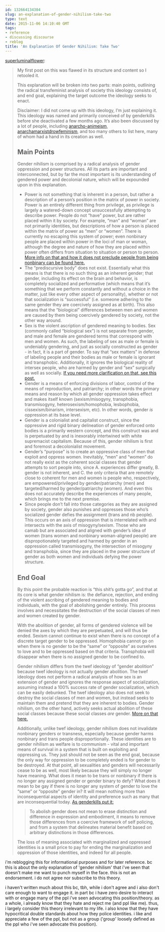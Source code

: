```yaml
---
id: 132664134304
slug: an-explanation-of-gender-nihilism-take-two
type: text
date: 2015-11-06 14:10:40 GMT
tags:
- reference
- discussing discourse
- reblog
title: 'An Explanation Of Gender Nihilism: Take Two'
---
```

<p><a class="tumblr_blog" href="http://superluminalflower.tumblr.com/post/129590092968">superluminalflower</a>:</p>
<blockquote>
<p>My first post on this was flawed in its structure and content so I retooled it.</p>
<p>This explanation will be broken into two parts: main points, outlining the radical transfeminist analysis of society this ideology consists of, and end goal, explaining the target outcome the ideology seeks to enact.<br></p>
<p>Disclaimer: I did not come up with this ideology, I’m just explaining it. This ideology was named and primarily conceived of by genderkills before she deactivated a few months ago. It’s also been discussed by a lot of people, including <a href="http://tmblr.co/m5T7dFYrOc5dPeHR0pGQBAA">anarcho-animeism</a>, <a href="http://tmblr.co/mH0zZGaa4y5M53nE0jdapvw">anarchamarxistdrowfeminism</a>, and too many others to list here, many of whom had a hand in its creation as well.</p>
<h2><b>Main Points</b></h2>
<p>Gender nihilism is comprised by a radical analysis of gender oppression and power structures. All its parts are important and interconnected, but by far the most important is its understanding of gendered power and decolonial nature, which will be expounded upon in this explanation.</p>
<ul><li>Power is not something that is inherent in a person, but rather a description of a person’s position in the matrix of power in society. Power is an entirely different thing from privilege, as privilege is largely a watered-down concept unsuccessfully attempting to describe power. People do not “have" power, but are rather placed within it by society. For example, “man” and “woman” are not primarily identities, but descriptions of how a person is placed within the matrix of power as “men” or “women”. There is currently no escaping this system of power; even nonbinary people are placed within power in the loci of man or woman, although the degree and nature of how they are placed within power often differs from situation to situation or person to person. <a href="http://superluminalflower.tumblr.com/post/127691375248/do-you-think-that-there-can-be-nonbinary-people">More info on that and how it does not preclude people from being nonbinary can be found here.</a><br></li>
<li>The “prediscursive body” does not exist. Essentially what this means is that there is no such thing as an inherent gender; that gender, including its effect on the brain and behavior, is completely socialized and performative (which means that it’s something that we perform constantly and without a choice in the matter, just like every other aspect of personality), whether or not that socialization is “successful” (i.e. someone adhering to the same gender they are coercively assigned as at birth). This also means that the “biological” differences between men and women are caused by them being coercively gendered by society, not the other way around.<br></li>
<li>Sex is the violent ascription of gendered meaning to bodies. Sex (commonly called “biological sex”) is not separate from gender, and male and female are gendered terms that correspond with men and women. As such, the labeling of sex as male or female is undeniably gendering, and just as socially constructed as gender - in fact, it is a part of gender. To say that “sex matters” in defense of labeling people and their bodies as male or female is ignorant and transphobic. Additionally, it ignores the biological reality of intersex people, who are harmed by gender and “sex” surgically as well as socially. <a href="http://superluminalflower.tumblr.com/post/125973161983/biological-sex-is-socially-constructed">If you need more clarification on that, see this post.</a><br></li>
<li>Gender is a means of enforcing divisions of labor, control of the means of reproduction, and patriarchy; in other words the primary means and reason by which all gender oppression takes effect and makes itself known (sexism/misogyny, transphobia, transmisogyny, heterosexism/homophobia, lesbophobia, cissexism/binarism, intersexism, etc). In other words, gender <i>is</i> oppression at its base level.<br></li>
<li>Gender is a colonialist and capitalist construct, since the oppressive and rigid binary delineation of gender enforced onto bodies is a primarily western concept, and this construct was and is perpetuated by and is inexorably intertwined with white supremacist capitalism. Because of this, gender nihilism is first and foremost a decolonialist movement.<br></li>
<li>Gender’s “purpose" is to create an oppressive class of men that exploit and oppress women. Inevitably, “men” and “women” do not really exist as the coherent social classes that gender attempts to sort people into, since A. experiences differ greatly, B. gender is not inherent, and C. the only criteria that are remotely close to coherent for men and women is people who, respectively, are empowered/privileged by gender/patriarchy (men) and targeted/harmed by gender/patriarchy (women). And even this does not accurately describe the experiences of many people, which brings me to the next premise.<br></li>
<li>Since people don’t fall into those categories as they are assigned by society, gender also punishes and oppresses those who’s socialized gender defies the assignment (trans and nb people). This occurs on an axis of oppression that is interrelated with and intersects with the axis of misogyny/sexism. Those who are camab but are associated and aligned with gender’s idea of women (trans women and nonbinary woman-aligned people) are dispropotionately targeted and harmed by gender in an oppression called transmisogyny, the intersection of misogyny and transphobia, since they are placed in the power structure of gender as both women and individuals defying the power structure.<br></li>
</ul><h2><b>End Goal</b></h2>
<p>By this point the probable reaction is “this shit’s gotta go”, and that at its core is what gender nihilism is: the defiance, rejection, and ending of the violent ascribing of gendered meaning to bodies and individuals, with the goal of abolishing gender entirely. This process involves and necessitates the destruction of the social classes of men and women created by gender.</p>
<p>With the abolition of gender, all forms of gendered violence will be denied the axes by which they are perpetuated, and will thus be ended. Sexism cannot continue to exist when there is no concept of a discrete target gender to be oppressed. Homophobia cannot go on when there is no gender to be the “same” or “opposite” as ourselves to love and to be oppressed based on that criteria. Transphobia will disappear when there is no assigned gender to be confined to.</p>
<p>Gender nihilism differs from the twef ideology of “gender abolition” because twef ideology is not actually gender abolition. The twef ideology does not perform a radical analysis of how sex is an extension of gender and ignores the response aspect of socialization, assuming instead a 100% success rate of gender socialization, which can be easily debunked. The twef ideology also does not seek to destroy the social classes of men and women, but instead seeks to maintain them and pretend that they are inherent to bodies. Gender nihilism, on the other hand, actively seeks actual abolition of these social classes because these social classes <i>are</i> gender. <a href="http://superluminalflower.tumblr.com/post/127700932418/im-curious-how-gender-abolition-works-without-the">More on that here.</a></p>
<p>Additionally, unlike twef ideology, gender nihilism does not invalidate nonbinary genders or transness, especially because gender harms nonbinary and trans people disproportionally. These identities are to gender nihilism as welfare is to communism - vital and important means of survival in a system that is built on exploiting and oppressing us. They just should not be seen as the end goal, because the only way for oppression to be completely ended is for gender to be destroyed. At that point, all sexualities and genders will necessarily cease to be as well, most likely because they will simply no longer have meaning. What does it mean to be trans or nonbinary if there is no longer any assigned gender or gender binary to defy? What does it mean to be gay if there is no longer any system of gender to love the “same” or “opposite” gender in? It will mean nothing more than inconsequential aspects of identity and preference such as many that are inconsequential today. <a href="http://superluminalflower.tumblr.com/post/127700662448/genderkills-to-abolish-gender-does-not-mean-to">As genderkills put it:</a></p>
<blockquote><p>To abolish gender does not mean to erase distinction and difference in expression and embodiment, it means to remove those differences from a coercive framework of self policing, and from a system that delineates material benefit based on arbitrary distinctions in those differences. </p></blockquote>
<p>The loss of meaning associated with marginalized and oppressed identities is a small price to pay for ending the marginalization and oppression of those identities, and indeed for all people.</p>
</blockquote>

i'm reblogging this for informational purposes and for later reference. bc this is about the only explanation of 'gender nihilism' that i've seen that doesn't make me want to punch myself in the face. this is not an endorsement. i do not agree nor subscribe to this theory.

i haven't written much about this bc, tbh, while i don't agree and i also don't care enough to want to engage it. in part bc i have zero desire to interact with or engage many of the ppl i've seen advocating this position/theory. as a whole, i already know that they hate and reject me (and ppl like me). thus, i largely consider this theory irrelevant to my life. i also know that they have hypocritical double standards about how they police identities. i like and appreciate a few of the ppl, but not as a group ('group' loosely defined as the ppl who i've seen advocate this position).